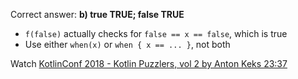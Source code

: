 Correct answer: **b) true TRUE; false TRUE**

* `f(false)` actually checks for `false == x == false`, which is true
* Use either `when(x)` or `when { x == ... }`, not both

Watch [KotlinConf 2018 - Kotlin Puzzlers, vol 2 by Anton Keks 23:37](https://www.youtube.com/watch?v=Xq9vBZs0j-8&lc=UgzrxmtADpeVJWbzo-14AaABAg#t=23m37s)
